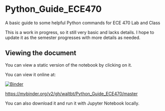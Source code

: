 # Python_Guide_ECE470
A basic guide to some helpful Python commands for ECE 470 Lab and Class

This is a work in progress, so it still very basic and lacks details.  I hope to update it as the semester progresses with more details as needed.

## Viewing the document
You can view a static version of the notebook by clicking on it.

You can view it online at:

[![Binder](https://mybinder.org/badge_logo.svg)](https://mybinder.org/v2/gh/waltbt/Python_Guide_ECE470/master)

https://mybinder.org/v2/gh/waltbt/Python_Guide_ECE470/master

You can also download it and run it with Jupyter Notebook locally.
